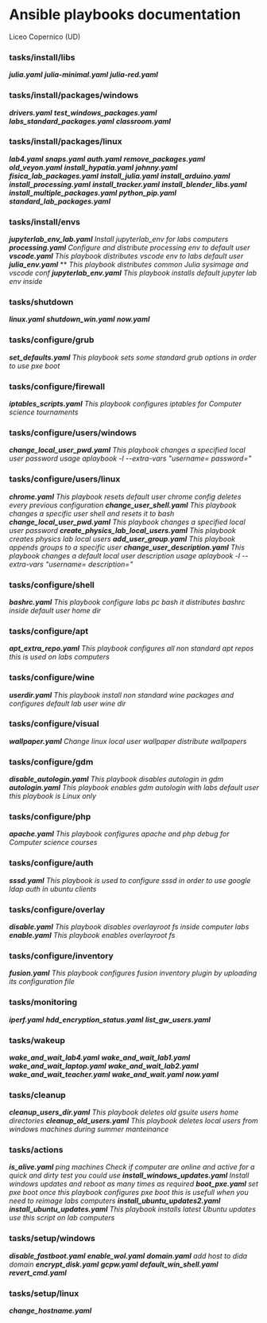 # Ansible playbooks documentation
Liceo Copernico (UD)
### tasks/install/libs
***julia.yaml***
***julia-minimal.yaml***
***julia-red.yaml***
### tasks/install/packages/windows
***drivers.yaml***
***test_windows_packages.yaml***
***labs_standard_packages.yaml***
***classroom.yaml***
### tasks/install/packages/linux
***lab4.yaml***
***snaps.yaml***
***auth.yaml***
***remove_packages.yaml***
***old_veyon.yaml***
***install_hypatia.yaml***
***johnny.yaml***
***fisica_lab_packages.yaml***
***install_julia.yaml***
***install_arduino.yaml***
***install_processing.yaml***
***install_tracker.yaml***
***install_blender_libs.yaml***
***install_multiple_packages.yaml***
***python_pip.yaml***
***standard_lab_packages.yaml***
### tasks/install/envs
***jupyterlab_env_lab.yaml***
*Install jupyterlab_env for labs computers*
***processing.yaml***
*Configure and distribute  processing env to default user*
***vscode.yaml***
*This playbook distributes vscode env to labs default user*
***julia_env.yaml***
**
*This playbook  distributes  common Julia sysimage and vscode conf*
***jupyterlab_env.yaml***
*This playbook installs default jupyter lab env inside*
### tasks/shutdown
***linux.yaml***
***shutdown_win.yaml***
***now.yaml***
### tasks/configure/grub
***set_defaults.yaml***
*This playbook sets some standard grub options*
*in order to use pxe boot*
### tasks/configure/firewall
***iptables_scripts.yaml***
*This playbook configures iptables*
*for Computer science tournaments*
### tasks/configure/users/windows
***change_local_user_pwd.yaml***
*This playbook changes a specified local user password*
*usage aplaybook -l <group> --extra-vars "username=<value> password=<value>"*
### tasks/configure/users/linux
***chrome.yaml***
*This playbook resets default user chrome config*
*deletes every previous configuration*
***change_user_shell.yaml***
*This playbook changes a specific user shell and resets it to bash*
***change_local_user_pwd.yaml***
*This playbook changes a specified local user password*
***create_physics_lab_local_users.yaml***
*This playbook creates physics lab local users*
***add_user_group.yaml***
*This playbook appends groups to a specific user*
***change_user_description.yaml***
*This playbook changes a default local user description*
*usage aplaybook -l <machines> --extra-vars "username=<value> description=<value>"*
### tasks/configure/shell
***bashrc.yaml***
*This playbook configure labs pc bash*
*it distributes bashrc inside default user home dir*
### tasks/configure/apt
***apt_extra_repo.yaml***
*This playbook configures all non standard apt repos*
*this is used on labs computers*
### tasks/configure/wine
***userdir.yaml***
*This playbook install non standard wine packages and*
*configures default lab user wine dir*
### tasks/configure/visual
***wallpaper.yaml***
*Change linux local user wallpaper*
*distribute wallpapers*
### tasks/configure/gdm
***disable_autologin.yaml***
*This playbook disables autologin in gdm*
***autologin.yaml***
*This playbook enables gdm autologin with labs default user*
*this playbook is Linux only*
### tasks/configure/php
***apache.yaml***
*This playbook configures apache and php debug*
*for Computer science courses*
### tasks/configure/auth
***sssd.yaml***
*This playbook is used to configure sssd in order to*
*use google ldap auth in ubuntu clients*
### tasks/configure/overlay
***disable.yaml***
*This playbook disables overlayroot fs*
*inside computer labs*
***enable.yaml***
*This playbook enables overlayroot fs*
### tasks/configure/inventory
***fusion.yaml***
*This playbook configures fusion inventory plugin*
*by uploading its configuration file*
### tasks/monitoring
***iperf.yaml***
***hdd_encryption_status.yaml***
***list_gw_users.yaml***
### tasks/wakeup
***wake_and_wait_lab4.yaml***
***wake_and_wait_lab1.yaml***
***wake_and_wait_laptop.yaml***
***wake_and_wait_lab2.yaml***
***wake_and_wait_teacher.yaml***
***wake_and_wait.yaml***
***now.yaml***
### tasks/cleanup
***cleanup_users_dir.yaml***
*This playbook deletes old gsuite users home directories*
***cleanup_old_users.yaml***
*This playbook deletes local users from windows machines*
*during summer manteinance*
### tasks/actions
***is_alive.yaml***
*ping machines*
*Check if computer are online and active*
*for a quick and dirty test you could use*
***install_windows_updates.yaml***
*Install windows updates and reboot as many times as required*
***boot_pxe.yaml***
*set pxe boot once*
*this playbook configures pxe boot*
*this is usefull when you need to reimage labs computers*
***install_ubuntu_updates2.yaml***
***install_ubuntu_updates.yaml***
*This playbook installs latest Ubuntu updates*
*use this script on lab computers*
### tasks/setup/windows
***disable_fastboot.yaml***
***enable_wol.yaml***
***domain.yaml***
*add host to dida domain*
***encrypt_disk.yaml***
***gcpw.yaml***
***default_win_shell.yaml***
***revert_cmd.yaml***
### tasks/setup/linux
***change_hostname.yaml***
